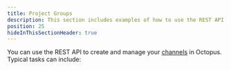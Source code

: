 ```yaml
---
title: Project Groups
description: This section includes examples of how to use the REST API to create and manage project groups in Octopus.
position: 25
hideInThisSectionHeader: true
---
```


You can use the REST API to create and manage your [channels](/docs/releases/project-groups/index.md) in Octopus. Typical tasks can include:
